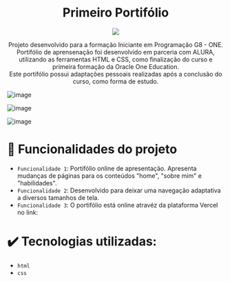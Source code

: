<h1 align="center"> Primeiro Portifólio </h1>

<p align="center">
<img loading="lazy" src="http://img.shields.io/static/v1?label=STATUS&message=EM%20DESENVOLVIMENTO&color=GREEN&style=for-the-badge"/>
</p>

<p align="center">
Projeto desenvolvido para a formação Iniciante em Programação G8 - ONE. <br>
Portifólio de aprensenação foi desenvolvido em parceria com ALURA, utilizando as ferramentas HTML e CSS, como finalização do curso e primeira formação da Oracle One Education. <br>
Este portifólio possui adaptações pessoais realizadas após a conclusão do curso, como forma de estudo.  
</p>

![image](https://github.com/user-attachments/assets/d1fe8bc5-9399-4a4a-be54-42583e376b72)

![image](https://github.com/user-attachments/assets/4f06a8b9-115b-489c-af57-80ba562425b7)

![image](https://github.com/user-attachments/assets/db0f43a4-c6c7-4265-8444-756a23e57c51)


# :hammer: Funcionalidades do projeto

- `Funcionalidade 1`: Portifólio online de apresentação. Apresenta mudanças de páginas para os conteúdos "home", "sobre mim" e "habilidades".
- `Funcionalidade 2`: Desenvolvido para deixar uma navegação adaptativa a diversos tamanhos de tela.
- `Funcionalidade 3`: O portifólio está online atravéz da plataforma Vercel no link: 

# ✔️ Tecnologias utilizadas:

- `html`
- `css`
